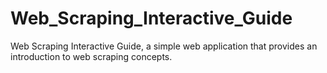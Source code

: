 # Web_Scraping_Interactive_Guide
Web Scraping Interactive Guide, a simple web application that provides an introduction to web scraping concepts.
